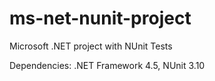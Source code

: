 # ms-net-nunit-project
Microsoft .NET project with NUnit Tests

Dependencies: .NET Framework 4.5, NUnit 3.10
